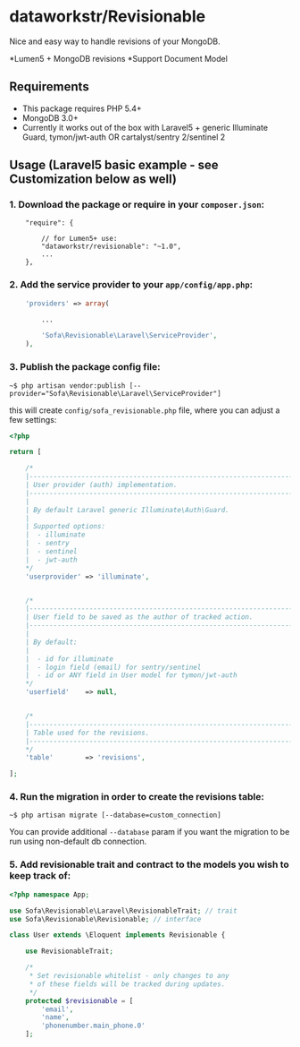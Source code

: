 # dataworkstr/Revisionable

Nice and easy way to handle revisions of your MongoDB.


*Lumen5 + MongoDB revisions 
*Support Document Model


## Requirements

* This package requires PHP 5.4+
* MongoDB 3.0+
* Currently it works out of the box with Laravel5 + generic Illuminate Guard, tymon/jwt-auth OR cartalyst/sentry 2/sentinel 2



## Usage (Laravel5 basic example - see Customization below as well)

### 1. Download the package or require in your `composer.json`:

```
    "require": {
        
        // for Lumen5+ use:
        "dataworkstr/revisionable": "~1.0",
        ...
    },

```

### 2. Add the service provider to your `app/config/app.php`:

```php
    'providers' => array(

        ...

        'Sofa\Revisionable\Laravel\ServiceProvider',
    ),
```

### 3. Publish the package config file:

```
~$ php artisan vendor:publish [--provider="Sofa\Revisionable\Laravel\ServiceProvider"]
```

this will create `config/sofa_revisionable.php` file, where you can adjust a few settings:

```php
<?php

return [

    /*
    |--------------------------------------------------------------------------
    | User provider (auth) implementation.
    |--------------------------------------------------------------------------
    |
    | By default Laravel generic Illuminate\Auth\Guard.
    |
    | Supported options:
    |  - illuminate
    |  - sentry
    |  - sentinel
    |  - jwt-auth
    */
    'userprovider' => 'illuminate',


    /*
    |--------------------------------------------------------------------------
    | User field to be saved as the author of tracked action.
    |--------------------------------------------------------------------------
    |
    | By default:
    |
    |  - id for illuminate
    |  - login field (email) for sentry/sentinel
    |  - id or ANY field in User model for tymon/jwt-auth
    */
    'userfield'    => null,


    /*
    |--------------------------------------------------------------------------
    | Table used for the revisions.
    |--------------------------------------------------------------------------
    */
    'table'        => 'revisions',

];
```


### 4. Run the migration in order to create the revisions table:

```
~$ php artisan migrate [--database=custom_connection]
```

You can provide additional `--database` param if you want the migration to be run using non-default db connection.


### 5. Add revisionable trait and contract to the models you wish to keep track of:

```php
<?php namespace App;

use Sofa\Revisionable\Laravel\RevisionableTrait; // trait
use Sofa\Revisionable\Revisionable; // interface

class User extends \Eloquent implements Revisionable {

    use RevisionableTrait;

    /*
     * Set revisionable whitelist - only changes to any
     * of these fields will be tracked during updates.
     */
    protected $revisionable = [
        'email',
        'name',
        'phonenumber.main_phone.0'
    ];
```

